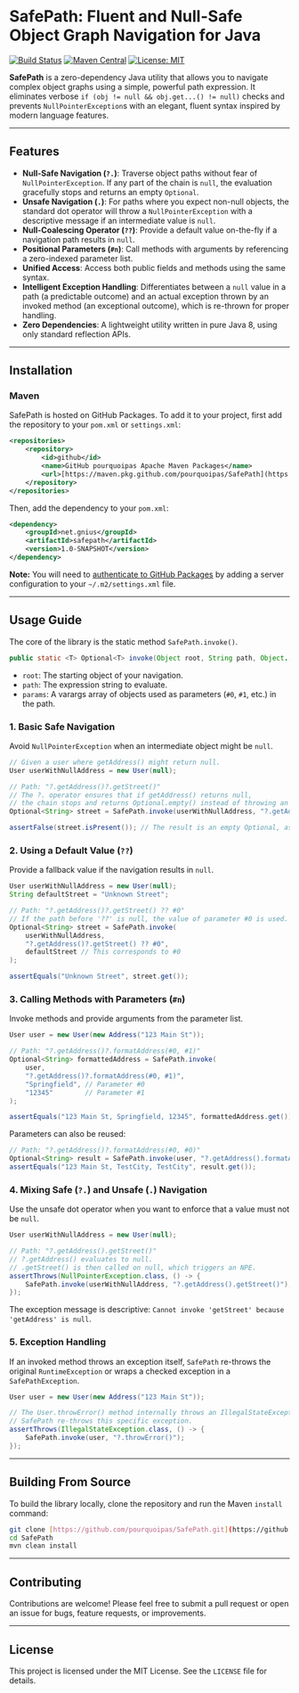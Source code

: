 # SafePath: Fluent and Null-Safe Object Graph Navigation for Java

[![Build Status](https://img.shields.io/badge/build-passing-brightgreen)](https://github.com/pourquoipas/SafePath)
[![Maven Central](https://img.shields.io/maven-central/v/net.gnius/safepath.svg?label=Maven%20Central)](https://search.maven.org/search?q=g:net.gnius%20AND%20a:safepath)
[![License: MIT](https://img.shields.io/badge/License-MIT-yellow.svg)](https://opensource.org/licenses/MIT)

**SafePath** is a zero-dependency Java utility that allows you to navigate complex object graphs using a simple, powerful path expression. It eliminates verbose `if (obj != null && obj.get...() != null)` checks and prevents `NullPointerException`s with an elegant, fluent syntax inspired by modern language features.

---

## Features

* **Null-Safe Navigation (`?.`)**: Traverse object paths without fear of `NullPointerException`. If any part of the chain is `null`, the evaluation gracefully stops and returns an empty `Optional`.
* **Unsafe Navigation (`.`)**: For paths where you expect non-null objects, the standard dot operator will throw a `NullPointerException` with a descriptive message if an intermediate value is `null`.
* **Null-Coalescing Operator (`??`)**: Provide a default value on-the-fly if a navigation path results in `null`.
* **Positional Parameters (`#n`)**: Call methods with arguments by referencing a zero-indexed parameter list.
* **Unified Access**: Access both public fields and methods using the same syntax.
* **Intelligent Exception Handling**: Differentiates between a `null` value in a path (a predictable outcome) and an actual exception thrown by an invoked method (an exceptional outcome), which is re-thrown for proper handling.
* **Zero Dependencies**: A lightweight utility written in pure Java 8, using only standard reflection APIs.

---

## Installation

### Maven

SafePath is hosted on GitHub Packages. To add it to your project, first add the repository to your `pom.xml` or `settings.xml`:

```xml
<repositories>
    <repository>
        <id>github</id>
        <name>GitHub pourquoipas Apache Maven Packages</name>
        <url>[https://maven.pkg.github.com/pourquoipas/SafePath](https://maven.pkg.github.com/pourquoipas/SafePath)</url>
    </repository>
</repositories>
```

Then, add the dependency to your `pom.xml`:

```xml
<dependency>
    <groupId>net.gnius</groupId>
    <artifactId>safepath</artifactId>
    <version>1.0-SNAPSHOT</version>
</dependency>
```

**Note:** You will need to [authenticate to GitHub Packages](https://docs.github.com/en/packages/working-with-a-github-packages-registry/working-with-the-apache-maven-registry#authenticating-to-github-packages) by adding a server configuration to your `~/.m2/settings.xml` file.

---

## Usage Guide

The core of the library is the static method `SafePath.invoke()`.

```java
public static <T> Optional<T> invoke(Object root, String path, Object... params)
```

* `root`: The starting object of your navigation.
* `path`: The expression string to evaluate.
* `params`: A varargs array of objects used as parameters (`#0`, `#1`, etc.) in the path.

### 1. Basic Safe Navigation

Avoid `NullPointerException` when an intermediate object might be `null`.

```java
// Given a user where getAddress() might return null.
User userWithNullAddress = new User(null);

// Path: "?.getAddress()?.getStreet()"
// The ?. operator ensures that if getAddress() returns null,
// the chain stops and returns Optional.empty() instead of throwing an NPE.
Optional<String> street = SafePath.invoke(userWithNullAddress, "?.getAddress()?.getStreet()");

assertFalse(street.isPresent()); // The result is an empty Optional, as expected.
```

### 2. Using a Default Value (`??`)

Provide a fallback value if the navigation results in `null`.

```java
User userWithNullAddress = new User(null);
String defaultStreet = "Unknown Street";

// Path: "?.getAddress()?.getStreet() ?? #0"
// If the path before '??' is null, the value of parameter #0 is used.
Optional<String> street = SafePath.invoke(
    userWithNullAddress,
    "?.getAddress()?.getStreet() ?? #0",
    defaultStreet // This corresponds to #0
);

assertEquals("Unknown Street", street.get());
```

### 3. Calling Methods with Parameters (`#n`)

Invoke methods and provide arguments from the parameter list.

```java
User user = new User(new Address("123 Main St"));

// Path: "?.getAddress()?.formatAddress(#0, #1)"
Optional<String> formattedAddress = SafePath.invoke(
    user,
    "?.getAddress()?.formatAddress(#0, #1)",
    "Springfield", // Parameter #0
    "12345"        // Parameter #1
);

assertEquals("123 Main St, Springfield, 12345", formattedAddress.get());
```

Parameters can also be reused:

```java
// Path: "?.getAddress()?.formatAddress(#0, #0)"
Optional<String> result = SafePath.invoke(user, "?.getAddress().formatAddress(#0, #0)", "TestCity");
assertEquals("123 Main St, TestCity, TestCity", result.get());
```

### 4. Mixing Safe (`?.`) and Unsafe (`.`) Navigation

Use the unsafe dot operator when you want to enforce that a value must not be `null`.

```java
User userWithNullAddress = new User(null);

// Path: "?.getAddress().getStreet()"
// ?.getAddress() evaluates to null.
// .getStreet() is then called on null, which triggers an NPE.
assertThrows(NullPointerException.class, () -> {
    SafePath.invoke(userWithNullAddress, "?.getAddress().getStreet()");
});
```

The exception message is descriptive: `Cannot invoke 'getStreet' because 'getAddress' is null`.

### 5. Exception Handling

If an invoked method throws an exception itself, `SafePath` re-throws the original `RuntimeException` or wraps a checked exception in a `SafePathException`.

```java
User user = new User(new Address("123 Main St"));

// The User.throwError() method internally throws an IllegalStateException.
// SafePath re-throws this specific exception.
assertThrows(IllegalStateException.class, () -> {
    SafePath.invoke(user, "?.throwError()");
});
```

---

## Building From Source

To build the library locally, clone the repository and run the Maven `install` command:

```sh
git clone [https://github.com/pourquoipas/SafePath.git](https://github.com/pourquoipas/SafePath.git)
cd SafePath
mvn clean install
```

---

## Contributing

Contributions are welcome! Please feel free to submit a pull request or open an issue for bugs, feature requests, or improvements.

---

## License

This project is licensed under the MIT License. See the `LICENSE` file for details.
